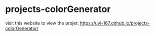 # projects-colorGenerator

visit this website to view the projet: https://uvi-167.github.io/projects-colorGenerator/
